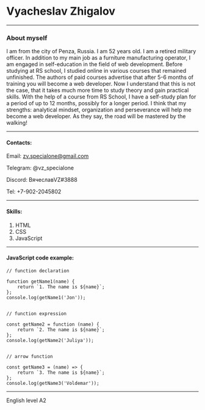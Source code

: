 #  Vyacheslav Zhigalov 
********
###  About myself

I am from the city of Penza, Russia. I am 52 years old. I am a retired military officer. 
In addition to my main job as a furniture manufacturing operator, 
I am engaged in self-education in the field of web development. 
Before studying at RS school, I studied online in various courses that remained unfinished.
The authors of paid courses advertise that after 5-6 months of training you will become a web developer. 
Now I understand that this is not the case, that it takes much more time to study theory and gain practical skills.
With the help of a course from RS School, I have a self-study plan for a period of up to 12 months, 
possibly for a longer period. I think that my strengths: analytical mindset, 
organization and perseverance will help me become a web developer.
As they say, the road will be mastered by the walking! 

********
#### Contacts:
Email: zv.specialone@gmail.com

Telegram: @vz_specialone 

Discord: ВячеславVZ#3888

Tel: +7-902-2045802

********
#### Skills:
1. HTML
2. CSS
3. JavaScript

********
#### JavaScript code example:
```
// function declaration

function getName1(name) {
    return `1. The name is ${name}`;
};
console.log(getName1('Jon'));


// function expression

const getName2 = function (name) {
    return `2. The name is ${name}`;
};
console.log(getName2('Juliya'));


// arrow function

const getName3 = (name) => {
    return `3. The name is ${name}`;
};
console.log(getName3('Voldemar'));
```

********
English level A2 